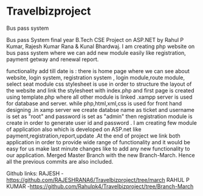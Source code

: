# Travelbizproject
Bus pass system

Bus pass System final year B.Tech CSE Project on ASP.NET by Rahul P Kumar, Rajesh Kumar Rana & Kunal Bhardwaj.
I am creating php website on bus pass system where we can add new module easily like registration, payment getway and renewal report. 

functionality add till date is : there is home page where we can see about website, login system, registration system , login module,route module, select seat module css stylesheet is use in order to structure the layout of the website and link the stylesheet with index.php and first page is created using template.php where all other module is linked .xampp server is used for database and server.
while php,html,xml,css is used for front hand designing .in xamp server we create databse name as ticket and username is set as "root" and password is set as "admin" then registration module is create in order to generate user id and password . I am creating few module of application also which is developed on ASP.net like payment,registration,report,update .At the end of project we link both application in order to provide wide range of functionality and it would be easy for us make last minute changes like to add any new functionality to our application.
Merged Master Branch with the new Branch-March. Hence all the previous commits are also included.

Github links: RAJESH -https://github.com/RAJESHRANA6/Travelbizproject/tree/march RAHUL P KUMAR -https://github.com/Rahulpk4/Travelbizproject/tree/Branch-March

